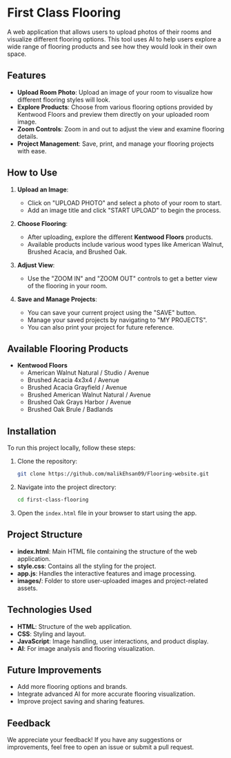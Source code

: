 # First Class Flooring

A web application that allows users to upload photos of their rooms and visualize different flooring options. This tool uses AI to help users explore a wide range of flooring products and see how they would look in their own space.

## Features

- **Upload Room Photo**: Upload an image of your room to visualize how different flooring styles will look.
- **Explore Products**: Choose from various flooring options provided by Kentwood Floors and preview them directly on your uploaded room image.
- **Zoom Controls**: Zoom in and out to adjust the view and examine flooring details.
- **Project Management**: Save, print, and manage your flooring projects with ease.

## How to Use

1. **Upload an Image**:
   - Click on "UPLOAD PHOTO" and select a photo of your room to start.
   - Add an image title and click "START UPLOAD" to begin the process.
   
2. **Choose Flooring**:
   - After uploading, explore the different **Kentwood Floors** products.
   - Available products include various wood types like American Walnut, Brushed Acacia, and Brushed Oak.

3. **Adjust View**:
   - Use the "ZOOM IN" and "ZOOM OUT" controls to get a better view of the flooring in your room.

4. **Save and Manage Projects**:
   - You can save your current project using the "SAVE" button.
   - Manage your saved projects by navigating to "MY PROJECTS".
   - You can also print your project for future reference.

## Available Flooring Products

- **Kentwood Floors**
  - American Walnut Natural / Studio / Avenue
  - Brushed Acacia 4x3x4 / Avenue
  - Brushed Acacia Grayfield / Avenue
  - Brushed American Walnut Natural / Avenue
  - Brushed Oak Grays Harbor / Avenue
  - Brushed Oak Brule / Badlands

## Installation

To run this project locally, follow these steps:

1. Clone the repository:
   ```bash
   git clone https://github.com/malikEhsan09/Flooring-website.git
   ```

2. Navigate into the project directory:
   ```bash
   cd first-class-flooring
   ```

3. Open the `index.html` file in your browser to start using the app.

## Project Structure

- **index.html**: Main HTML file containing the structure of the web application.
- **style.css**: Contains all the styling for the project.
- **app.js**: Handles the interactive features and image processing.
- **images/**: Folder to store user-uploaded images and project-related assets.

## Technologies Used

- **HTML**: Structure of the web application.
- **CSS**: Styling and layout.
- **JavaScript**: Image handling, user interactions, and product display.
- **AI**: For image analysis and flooring visualization.

## Future Improvements

- Add more flooring options and brands.
- Integrate advanced AI for more accurate flooring visualization.
- Improve project saving and sharing features.

## Feedback

We appreciate your feedback! If you have any suggestions or improvements, feel free to open an issue or submit a pull request.
